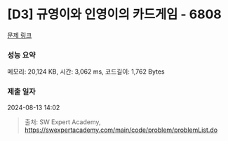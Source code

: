 # [D3] 규영이와 인영이의 카드게임 - 6808 

[문제 링크](https://swexpertacademy.com/main/code/problem/problemDetail.do?contestProbId=AWgv9va6HnkDFAW0) 

### 성능 요약

메모리: 20,124 KB, 시간: 3,062 ms, 코드길이: 1,762 Bytes

### 제출 일자

2024-08-13 14:02



> 출처: SW Expert Academy, https://swexpertacademy.com/main/code/problem/problemList.do